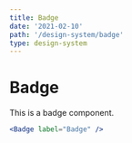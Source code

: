 ```yaml
---
title: Badge
date: '2021-02-10'
path: '/design-system/badge'
type: design-system
---
```


# Badge

This is a badge component.

```jsx
<Badge label="Badge" />
```
